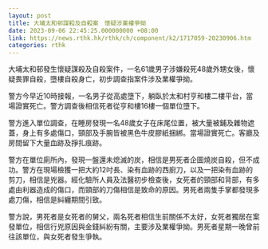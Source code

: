 ```yaml
---
layout: post
title: 大埔太和邨謀殺及自殺案　懷疑涉業權爭拗
date: 2023-09-06 22:45:25.000000000 +08:00
link: https://news.rthk.hk/rthk/ch/component/k2/1717059-20230906.htm
categories: rthk
---
```


大埔太和邨發生懷疑謀殺及自殺案件，一名61歲男子涉嫌殺死48歲外甥女後，懷疑畏罪自殺，墮樓自殺身亡，初步調查指案件涉及業權爭拗。

警方今早近10時接報，一名男子從高處墮下，躺臥於太和村亨和樓二樓平台，當場證實死亡。警方調查後相信死者從亨和樓16樓一個單位墮下。

警方進入單位調查，在睡房發現一名48歲女子在床尾位置，被大量被鋪及雜物遮蓋，身上有多處傷口，頸部及手腕皆被黑色牛皮膠紙捆綁。當場證實死亡。客廳及房間留下大量血跡及掙扎痕跡。

警方在單位廁所內，發現一盤還未熄滅的炭，相信是男死者企圖燒炭自殺，但不成功。警方在現場檢獲一把大約12吋長、染有血跡的西廚刀，以及一把染有血跡的剪刀，相信是兇器。經化驗所人員及法醫初步檢查後，女死者的頸部和背部，有多處由利器造成的傷口，而頸部的刀傷相信是致命的原因。男死者兩隻手掌都發現多處刀傷，相信是糾纏期間引致。

警方說，男死者是女死者的舅父，兩名死者相信生前關係不太好，女死者獨居在案發單位，相信行兇原因與金錢糾紛有關，主要涉及業權爭拗。男死者星期一晚曾前往該單位，與女死者發生爭執。
